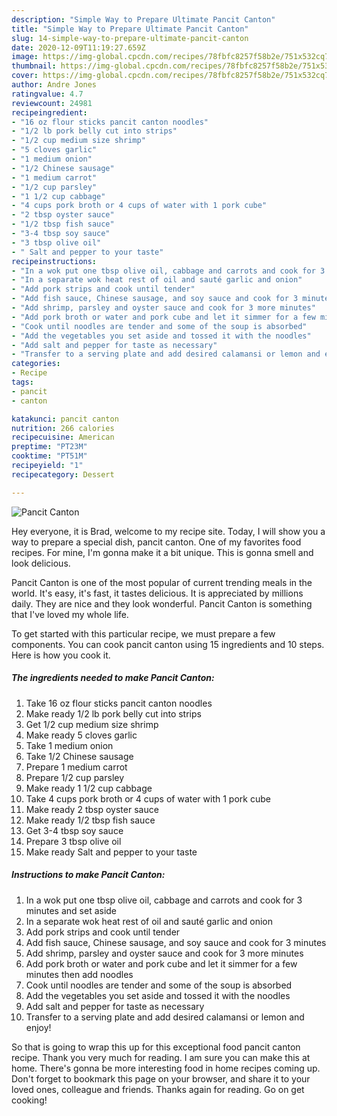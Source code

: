 ```yaml
---
description: "Simple Way to Prepare Ultimate Pancit Canton"
title: "Simple Way to Prepare Ultimate Pancit Canton"
slug: 14-simple-way-to-prepare-ultimate-pancit-canton
date: 2020-12-09T11:19:27.659Z
image: https://img-global.cpcdn.com/recipes/78fbfc8257f58b2e/751x532cq70/pancit-canton-recipe-main-photo.jpg
thumbnail: https://img-global.cpcdn.com/recipes/78fbfc8257f58b2e/751x532cq70/pancit-canton-recipe-main-photo.jpg
cover: https://img-global.cpcdn.com/recipes/78fbfc8257f58b2e/751x532cq70/pancit-canton-recipe-main-photo.jpg
author: Andre Jones
ratingvalue: 4.7
reviewcount: 24981
recipeingredient:
- "16 oz flour sticks pancit canton noodles"
- "1/2 lb pork belly cut into strips"
- "1/2 cup medium size shrimp"
- "5 cloves garlic"
- "1 medium onion"
- "1/2 Chinese sausage"
- "1 medium carrot"
- "1/2 cup parsley"
- "1 1/2 cup cabbage"
- "4 cups pork broth or 4 cups of water with 1 pork cube"
- "2 tbsp oyster sauce"
- "1/2 tbsp fish sauce"
- "3-4 tbsp soy sauce"
- "3 tbsp olive oil"
- " Salt and pepper to your taste"
recipeinstructions:
- "In a wok put one tbsp olive oil, cabbage and carrots and cook for 3 minutes and set aside"
- "In a separate wok heat rest of oil and sauté garlic and onion"
- "Add pork strips and cook until tender"
- "Add fish sauce, Chinese sausage, and soy sauce and cook for 3 minutes"
- "Add shrimp, parsley and oyster sauce and cook for 3 more minutes"
- "Add pork broth or water and pork cube and let it simmer for a few minutes then add noodles"
- "Cook until noodles are tender and some of the soup is absorbed"
- "Add the vegetables you set aside and tossed it with the noodles"
- "Add salt and pepper for taste as necessary"
- "Transfer to a serving plate and add desired calamansi or lemon and enjoy!"
categories:
- Recipe
tags:
- pancit
- canton

katakunci: pancit canton 
nutrition: 266 calories
recipecuisine: American
preptime: "PT23M"
cooktime: "PT51M"
recipeyield: "1"
recipecategory: Dessert

---
```



![Pancit Canton](https://img-global.cpcdn.com/recipes/78fbfc8257f58b2e/751x532cq70/pancit-canton-recipe-main-photo.jpg)

Hey everyone, it is Brad, welcome to my recipe site. Today, I will show you a way to prepare a special dish, pancit canton. One of my favorites food recipes. For mine, I'm gonna make it a bit unique. This is gonna smell and look delicious.

Pancit Canton is one of the most popular of current trending meals in the world. It's easy, it's fast, it tastes delicious. It is appreciated by millions daily. They are nice and they look wonderful. Pancit Canton is something that I've loved my whole life.




To get started with this particular recipe, we must prepare a few components. You can cook pancit canton using 15 ingredients and 10 steps. Here is how you cook it.

<!--inarticleads1-->

##### The ingredients needed to make Pancit Canton:

1. Take 16 oz flour sticks pancit canton noodles
1. Make ready 1/2 lb pork belly cut into strips
1. Get 1/2 cup medium size shrimp
1. Make ready 5 cloves garlic
1. Take 1 medium onion
1. Take 1/2 Chinese sausage
1. Prepare 1 medium carrot
1. Prepare 1/2 cup parsley
1. Make ready 1 1/2 cup cabbage
1. Take 4 cups pork broth or 4 cups of water with 1 pork cube
1. Make ready 2 tbsp oyster sauce
1. Make ready 1/2 tbsp fish sauce
1. Get 3-4 tbsp soy sauce
1. Prepare 3 tbsp olive oil
1. Make ready  Salt and pepper to your taste




<!--inarticleads2-->

##### Instructions to make Pancit Canton:

1. In a wok put one tbsp olive oil, cabbage and carrots and cook for 3 minutes and set aside
1. In a separate wok heat rest of oil and sauté garlic and onion
1. Add pork strips and cook until tender
1. Add fish sauce, Chinese sausage, and soy sauce and cook for 3 minutes
1. Add shrimp, parsley and oyster sauce and cook for 3 more minutes
1. Add pork broth or water and pork cube and let it simmer for a few minutes then add noodles
1. Cook until noodles are tender and some of the soup is absorbed
1. Add the vegetables you set aside and tossed it with the noodles
1. Add salt and pepper for taste as necessary
1. Transfer to a serving plate and add desired calamansi or lemon and enjoy!




So that is going to wrap this up for this exceptional food pancit canton recipe. Thank you very much for reading. I am sure you can make this at home. There's gonna be more interesting food in home recipes coming up. Don't forget to bookmark this page on your browser, and share it to your loved ones, colleague and friends. Thanks again for reading. Go on get cooking!
